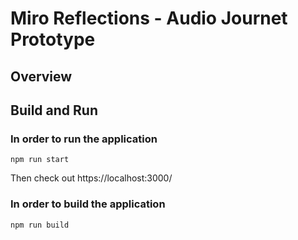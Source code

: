 # Miro Reflections - Audio Journet Prototype

## Overview

## Build and Run
### In order to run the application
`npm run start`

Then check out https://localhost:3000/

### In order to build the application
`npm run build`
